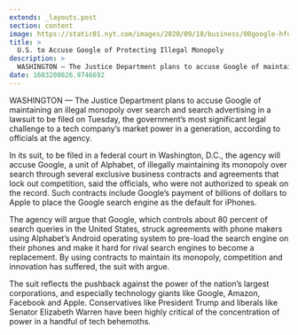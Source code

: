 ```yaml
--- 
extends: _layouts.post 
section: content 
image: https://static01.nyt.com/images/2020/09/18/business/00google-hfo/00google-hfo-facebookJumbo.jpg 
title: > 
  U.S. to Accuse Google of Protecting Illegal Monopoly 
description: > 
  WASHINGTON — The Justice Department plans to accuse Google of maintaining an illegal monopoly over search and search advertising in a lawsuit to be filed on Tuesday, the government’s most significant legal challenge to a tech company’s market power in a generation, according to officials at the agency.Such contracts include Google’s payment of billions of dollars to Apple to place the Google search engine as the default for iPhones.By using contracts to maintain its monopoly, competition and innovation has suffered, the suit with argue.The suit reflects the pushback against the power of the nation’s largest corporations, and especially technology giants like Google, Amazon, Facebook and Apple.Conservatives like President Trump and liberals like Senator Elizabeth Warren have been highly critical of the concentration of power in a handful of tech behemoths. 
date: 1603200026.9746692 
--- 
```

<div><p class="css-158dogj evys1bk0">WASHINGTON &#8212; The Justice Department plans to accuse Google of maintaining an illegal monopoly over search and search advertising in a lawsuit to be filed on Tuesday, the government&#8217;s most significant legal challenge to a tech company&#8217;s market power in a generation, according to officials at the agency.</p><p class="css-158dogj evys1bk0">In its suit, to be filed in a federal court in Washington, D.C., the agency will accuse Google, a unit of Alphabet, of illegally maintaining its monopoly over search through several exclusive business contracts and agreements that lock out competition, said the officials, who were not authorized to speak on the record. Such contracts include Google&#8217;s payment of billions of dollars to Apple to place the Google search engine as the default for iPhones.</p><p class="css-158dogj evys1bk0">The agency will argue that Google, which controls about 80 percent of search queries in the United States, struck agreements with phone makers using Alphabet&#8217;s Android operating system to pre-load the search engine on their phones and make it hard for rival search engines to become a replacement. By using contracts to maintain its monopoly, competition and innovation has suffered, the suit with argue.</p><p class="css-158dogj evys1bk0">The suit reflects the pushback against the power of the nation&#8217;s largest corporations, and especially technology giants like Google, Amazon, Facebook and Apple. Conservatives like President Trump and liberals like Senator Elizabeth Warren have been highly critical of the concentration of power in a handful of tech behemoths.</p></div>